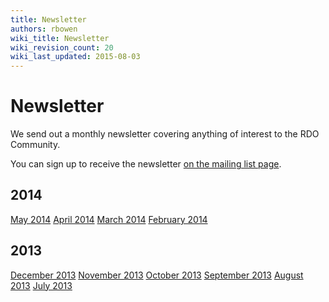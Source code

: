 ```yaml
---
title: Newsletter
authors: rbowen
wiki_title: Newsletter
wiki_revision_count: 20
wiki_last_updated: 2015-08-03
---
```


# Newsletter

We send out a monthly newsletter covering anything of interest to the RDO Community.

You can sign up to receive the newsletter [on the mailing list page](http://www.redhat.com/mailman/listinfo/rdo-newsletter).

## 2014

[May 2014](https://www.redhat.com/archives/rdo-newsletter/2014-May/msg00000.html) [April 2014](https://www.redhat.com/archives/rdo-newsletter/2014-April/msg00000.html) [March 2014](https://www.redhat.com/archives/rdo-newsletter/2014-March/msg00000.html) [February 2014](https://www.redhat.com/archives/rdo-newsletter/2014-February/msg00000.html)

## 2013

[December 2013](https://www.redhat.com/archives/rdo-newsletter/2013-December/msg00000.html) [November 2013](https://www.redhat.com/archives/rdo-newsletter/2013-November/msg00000.html) [October 2013](https://www.redhat.com/archives/rdo-newsletter/2013-October/msg00000.html) [September 2013](https://www.redhat.com/archives/rdo-newsletter/2013-September/msg00000.html) [August 2013](https://www.redhat.com/archives/rdo-newsletter/2013-August/msg00000.html) [July 2013](https://www.redhat.com/archives/rdo-newsletter/2013-July/msg00000.html)
